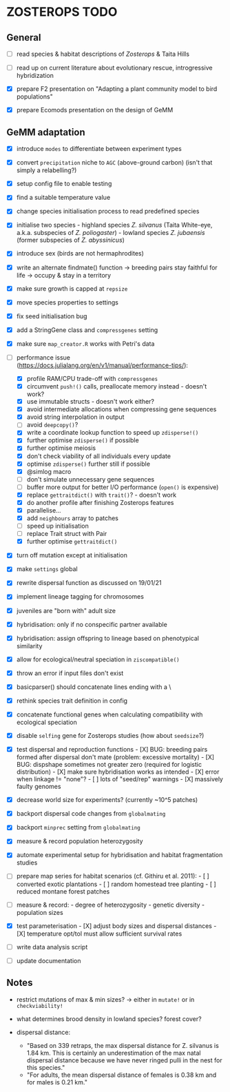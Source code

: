 # ZOSTEROPS TODO

## General

- [ ] read species & habitat descriptions of *Zosterops* & Taita Hills

- [ ] read up on current literature about evolutionary rescue, introgressive hybridization

- [X] prepare F2 presentation on "Adapting a plant community model to bird populations"

- [X] prepare Ecomods presentation on the design of GeMM

## GeMM adaptation

- [X] introduce `modes` to differentiate between experiment types

- [X] convert `precipitation` niche to `AGC` (above-ground carbon) (isn't that simply a relabelling?)

- [X] setup config file to enable testing

- [X] find a suitable temperature value

- [X] change species initialisation process to read predefined species

- [X] initialise two species
		- highland species *Z. silvanus* (Taita White-eye, a.k.a. subspecies of *Z. poliogaster*)
		- lowland species *Z. jubaensis* (former subspecies of *Z. abyssinicus*)

- [X] introduce sex (birds are not hermaphrodites)

- [X] write an alternate findmate() function
		-> breeding pairs stay faithful for life
		-> occupy & stay in a territory

- [X] make sure growth is capped at `repsize`

- [X] move species properties to settings

- [X] fix seed initialisation bug

- [X] add a StringGene class and `compressgenes` setting

- [X] make sure `map_creator.R` works with Petri's data

- [ ] performance issue (https://docs.julialang.org/en/v1/manual/performance-tips/):
  - [X] profile RAM/CPU trade-off with `compressgenes`
  - [X] circumvent `push!()` calls, preallocate memory instead - doesn't work?
  - [X] use immutable structs - doesn't work either?
  - [X] avoid intermediate allocations when compressing gene sequences
  - [X] avoid string interpolation in output
  - [ ] avoid `deepcopy()`?
  - [X] write a coordinate lookup function to speed up `zdisperse!()`
  - [X] further optimise `zdisperse()` if possible
  - [X] further optimise meiosis
  - [X] don't check viability of all individuals every update
  - [X] optimise `zdisperse()` further still if possible
  - [X] @simlog macro
  - [ ] don't simulate unnecessary gene sequences
  - [ ] buffer more output for better I/O performance (`open()` is expensive)
  - [X] replace `gettraitdict()` with `trait()`? - doesn't work
  - [X] do another profile after finishing Zosterops features
  - [X] parallelise...
  - [X] add `neighbours` array to patches
  - [ ] speed up initialisation
  - [ ] replace Trait struct with Pair
  - [X] further optimise `gettraitdict()`

- [X] turn off mutation except at initialisation

- [X] make `settings` global

- [X] rewrite dispersal function as discussed on 19/01/21

- [X] implement lineage tagging for chromosomes

- [X] juveniles are "born with" adult size

- [X] hybridisation: only if no conspecific partner available

- [X] hybridisation: assign offspring to lineage based on phenotypical similarity

- [X] allow for ecological/neutral speciation in `ziscompatible()`

- [X] throw an error if input files don't exist

- [X] basicparser() should concatenate lines ending with a \

- [X] rethink species trait definition in config

- [X] concatenate functional genes when calculating compatibility with ecological speciation

- [X] disable `selfing` gene for Zosterops studies (how about `seedsize`?)

- [X] test dispersal and reproduction functions
		- [X] BUG: breeding pairs formed after dispersal don't mate (problem: excessive mortality)
		- [X] BUG: dispshape sometimes not greater zero (required for logistic distribution)
		- [X] make sure hybridisation works as intended
		- [X] error when linkage != "none"?
		- [ ] lots of "seed/rep" warnings
		- [X] massively faulty genomes

- [X] decrease world size for experiments? (currently ~10^5 patches)

- [X] backport dispersal code changes from `globalmating`

- [X] backport `minprec` setting from `globalmating`

- [X] measure & record population heterozygosity

- [X] automate experimental setup for hybridisation and habitat fragmentation studies

- [ ] prepare map series for habitat scenarios (cf. Githiru et al. 2011):
		- [ ] converted exotic plantations
		- [ ] random homestead tree planting
		- [ ] reduced montane forest patches

- [ ] measure & record:
		- degree of heterozygosity
		- genetic diversity
		- population sizes

- [X] test parameterisation
		- [X] adjust body sizes and dispersal distances
		- [X] temperature opt/tol must allow sufficient survival rates

- [ ] write data analysis script

- [ ] update documentation

## Notes

- restrict mutations of max & min sizes?
  -> either in `mutate!` or in `checkviability!`

- what determines brood density in lowland species? forest cover?

- dispersal distance:
  - "Based on 339 retraps, the max dispersal distance for Z. silvanus is 1.84 km. 
	This is certainly an underestimation of the max natal dispersal distance 
	because we have never ringed pulli in the nest for this species."
  - "For adults, the mean dispersal distance of females is 0.38 km and for 
	males is 0.21 km."
